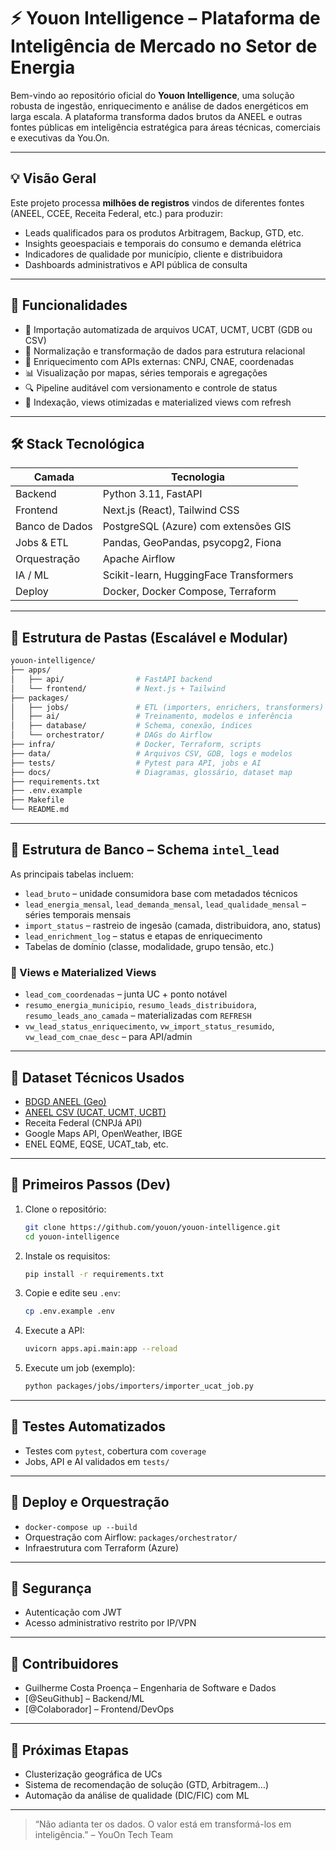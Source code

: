 # ⚡ Youon Intelligence – Plataforma de Inteligência de Mercado no Setor de Energia

Bem-vindo ao repositório oficial do **Youon Intelligence**, uma solução robusta de ingestão, enriquecimento e análise de dados energéticos em larga escala. A plataforma transforma dados brutos da ANEEL e outras fontes públicas em inteligência estratégica para áreas técnicas, comerciais e executivas da You.On.

---

## 💡 Visão Geral

Este projeto processa **milhões de registros** vindos de diferentes fontes (ANEEL, CCEE, Receita Federal, etc.) para produzir:

* Leads qualificados para os produtos Arbitragem, Backup, GTD, etc.
* Insights geoespaciais e temporais do consumo e demanda elétrica
* Indicadores de qualidade por município, cliente e distribuidora
* Dashboards administrativos e API pública de consulta

---

## 📌 Funcionalidades

* 🔄 Importação automatizada de arquivos UCAT, UCMT, UCBT (GDB ou CSV)
* 🧹 Normalização e transformação de dados para estrutura relacional
* 🧠 Enriquecimento com APIs externas: CNPJ, CNAE, coordenadas
* 📊 Visualização por mapas, séries temporais e agregações
* 🔍 Pipeline auditável com versionamento e controle de status
* 🧰 Indexação, views otimizadas e materialized views com refresh

---

## 🛠️ Stack Tecnológica

| Camada         | Tecnologia                             |
| -------------- | -------------------------------------- |
| Backend        | Python 3.11, FastAPI                   |
| Frontend       | Next.js (React), Tailwind CSS          |
| Banco de Dados | PostgreSQL (Azure) com extensões GIS   |
| Jobs & ETL     | Pandas, GeoPandas, psycopg2, Fiona     |
| Orquestração   | Apache Airflow                         |
| IA / ML        | Scikit-learn, HuggingFace Transformers |
| Deploy         | Docker, Docker Compose, Terraform      |

---

## 📂 Estrutura de Pastas (Escalável e Modular)

```bash
youon-intelligence/
├── apps/
│   ├── api/                # FastAPI backend
│   └── frontend/           # Next.js + Tailwind
├── packages/
│   ├── jobs/               # ETL (importers, enrichers, transformers)
│   ├── ai/                 # Treinamento, modelos e inferência
│   ├── database/           # Schema, conexão, índices
│   └── orchestrator/       # DAGs do Airflow
├── infra/                  # Docker, Terraform, scripts
├── data/                   # Arquivos CSV, GDB, logs e modelos
├── tests/                  # Pytest para API, jobs e AI
├── docs/                   # Diagramas, glossário, dataset map
├── requirements.txt
├── .env.example
├── Makefile
└── README.md
```

---

## 🧱 Estrutura de Banco – Schema `intel_lead`

As principais tabelas incluem:

* `lead_bruto` – unidade consumidora base com metadados técnicos
* `lead_energia_mensal`, `lead_demanda_mensal`, `lead_qualidade_mensal` – séries temporais mensais
* `import_status` – rastreio de ingesão (camada, distribuidora, ano, status)
* `lead_enrichment_log` – status e etapas de enriquecimento
* Tabelas de domínio (classe, modalidade, grupo tensão, etc.)

### 📍 Views e Materialized Views

* `lead_com_coordenadas` – junta UC + ponto notável
* `resumo_energia_municipio`, `resumo_leads_distribuidora`, `resumo_leads_ano_camada` – materializadas com `REFRESH`
* `vw_lead_status_enriquecimento`, `vw_import_status_resumido`, `vw_lead_com_cnae_desc` – para API/admin

---

## 🧆 Dataset Técnicos Usados

* [BDGD ANEEL (Geo)](https://dadosabertos-aneel.opendata.arcgis.com/)
* [ANEEL CSV (UCAT, UCMT, UCBT)](https://dadosabertos.aneel.gov.br/)
* Receita Federal (CNPJá API)
* Google Maps API, OpenWeather, IBGE
* ENEL EQME, EQSE, UCAT\_tab, etc.

---

## 🚀 Primeiros Passos (Dev)

1. Clone o repositório:

   ```bash
   git clone https://github.com/youon/youon-intelligence.git
   cd youon-intelligence
   ```

2. Instale os requisitos:

   ```bash
   pip install -r requirements.txt
   ```

3. Copie e edite seu `.env`:

   ```bash
   cp .env.example .env
   ```

4. Execute a API:

   ```bash
   uvicorn apps.api.main:app --reload
   ```

5. Execute um job (exemplo):

   ```bash
   python packages/jobs/importers/importer_ucat_job.py
   ```

---

## 🧪 Testes Automatizados

* Testes com `pytest`, cobertura com `coverage`
* Jobs, API e AI validados em `tests/`

---

## 📆 Deploy e Orquestração

* `docker-compose up --build`
* Orquestração com Airflow: `packages/orchestrator/`
* Infraestrutura com Terraform (Azure)

---

## 🔐 Segurança

* Autenticação com JWT
* Acesso administrativo restrito por IP/VPN

---

## 👥 Contribuidores

* Guilherme Costa Proença – Engenharia de Software e Dados
* \[@SeuGithub] – Backend/ML
* \[@Colaborador] – Frontend/DevOps

---

## 🔬 Próximas Etapas

* Clusterização geográfica de UCs
* Sistema de recomendação de solução (GTD, Arbitragem…)
* Automação da análise de qualidade (DIC/FIC) com ML

---

> “Não adianta ter os dados. O valor está em transformá-los em inteligência.” – YouOn Tech Team
